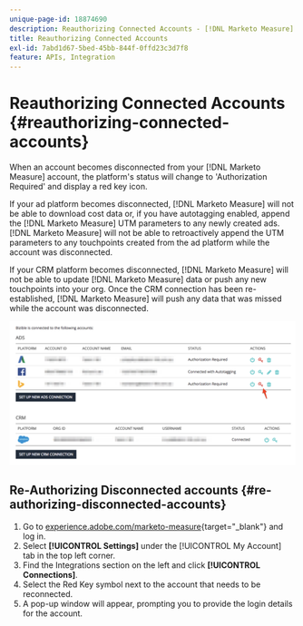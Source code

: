 ```yaml
---
unique-page-id: 18874690
description: Reauthorizing Connected Accounts - [!DNL Marketo Measure]
title: Reauthorizing Connected Accounts
exl-id: 7abd1d67-5bed-45bb-844f-0ffd23c3d7f8
feature: APIs, Integration
---
```

# Reauthorizing Connected Accounts {#reauthorizing-connected-accounts}

When an account becomes disconnected from your [!DNL Marketo Measure] account, the platform's status will change to 'Authorization Required' and display a red key icon.

If your ad platform becomes disconnected, [!DNL Marketo Measure] will not be able to download cost data or, if you have autotagging enabled, append the [!DNL Marketo Measure] UTM parameters to any newly created ads. [!DNL Marketo Measure] will not be able to retroactively append the UTM parameters to any touchpoints created from the ad platform while the account was disconnected.

If your CRM platform becomes disconnected, [!DNL Marketo Measure] will not be able to update [!DNL Marketo Measure] data or push any new touchpoints into your org. Once the CRM connection has been re-established, [!DNL Marketo Measure] will push any data that was missed while the account was disconnected.

![](assets/1-1.png)

## Re-Authorizing Disconnected accounts {#re-authorizing-disconnected-accounts}

1. Go to [experience.adobe.com/marketo-measure](https://experience.adobe.com/marketo-measure){target="_blank"} and log in.
1. Select **[!UICONTROL Settings]** under the [!UICONTROL My Account] tab in the top left corner.
1. Find the Integrations section on the left and click **[!UICONTROL Connections]**.
1. Select the Red Key symbol next to the account that needs to be reconnected.
1. A pop-up window will appear, prompting you to provide the login details for the account.
